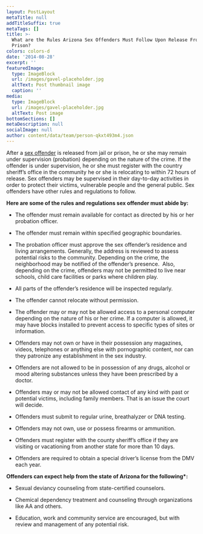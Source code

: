 ```yaml
---
layout: PostLayout
metaTitle: null
addTitleSuffix: true
metaTags: []
title: >-
  What are the Rules Arizona Sex Offenders Must Follow Upon Release From Jail or
  Prison?
colors: colors-d
date: '2014-08-28'
excerpt: ''
featuredImage:
  type: ImageBlock
  url: /images/gavel-placeholder.jpg
  altText: Post thumbnail image
  caption: ''
media:
  type: ImageBlock
  url: /images/gavel-placeholder.jpg
  altText: Post image
bottomSections: []
metaDescription: null
socialImage: null
author: content/data/team/person-qkxt493m4.json
---
```


After a [sex offender](https://azblumberglaw.com/phoenix-criminal-attorney/sex-offender-registration/) is released from jail or prison, he or she may remain under supervision (probation) depending on the nature of the crime. If the offender is under supervision, he or she must register with the country sheriff’s office in the community he or she is relocating to within 72 hours of release. Sex offenders may be supervised in their day-to-day activities in order to protect their victims, vulnerable people and the general public. Sex offenders have other rules and regulations to follow.

**Here are some of the rules and regulations sex offender must abide by:**

- The offender must remain available for contact as directed by his or her probation officer.

- The offender must remain within specified geographic boundaries.

- The probation officer must approve the sex offender’s residence and living arrangements. Generally, the address is reviewed to assess potential risks to the community. Depending on the crime, the neighborhood may be notified of the offender’s presence.  Also, depending on the crime, offenders may not be permitted to live near schools, child care facilities or parks where children play.

- All parts of the offender’s residence will be inspected regularly.

- The offender cannot relocate without permission.

- The offender may or may not be allowed access to a personal computer depending on the nature of his or her crime. If a computer is allowed, it may have blocks installed to prevent access to specific types of sites or information.

- Offenders may not own or have in their possession any magazines, videos, telephones or anything else with pornographic content, nor can they patronize any establishment in the sex industry.

- Offenders are not allowed to be in possession of any drugs, alcohol or mood altering substances unless they have been prescribed by a doctor.

- Offenders may or may not be allowed contact of any kind with past or potential victims, including family members. That is an issue the court will decide.

- Offenders must submit to regular urine, breathalyzer or DNA testing.

- Offenders may not own, use or possess firearms or ammunition.

- Offenders must register with the county sheriff’s office if they are visiting or vacationing from another state for more than 10 days.

- Offenders are required to obtain a special driver’s license from the DMV each year.

**Offenders can expect help from the state of Arizona for the following\*:**

- Sexual deviancy counseling from state-certified counselors.

- Chemical dependency treatment and counseling through organizations like AA and others.

- Education, work and community service are encouraged, but with review and management of any potential risk.
